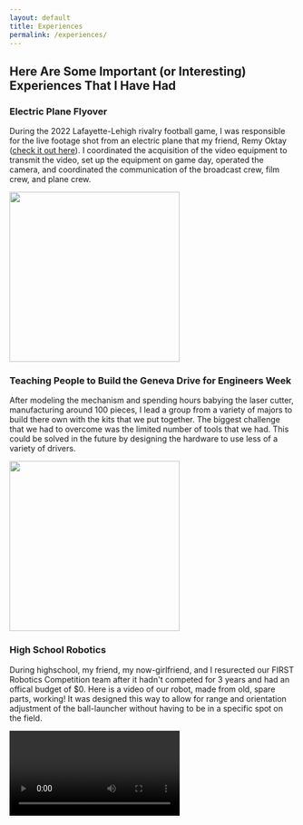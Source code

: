 ```yaml
---
layout: default
title: Experiences
permalink: /experiences/
---
```


## Here Are Some Important (or Interesting) Experiences That I Have Had

### Electric Plane Flyover

During the 2022 Lafayette-Lehigh rivalry football game, I was responsible for the live footage shot from an electric plane that my friend, Remy Oktay ([check it out here](https://www.lehighvalleynews.com/school-news/higher-education/2022-11-19/student-pilots-battery-powered-airplane-over-historic-lehigh-lafayette-football-game)). I coordinated the acquisition of the video equipment to transmit the video, set up the equipment on game day, operated the camera, and coordinated the communication of the broadcast crew, film crew, and plane crew. 

<img src="https://r3dotstone.github.io/portfolio/media/flyover1.jpg" height="300" >

### Teaching People to Build the Geneva Drive for Engineers Week

After modeling the mechanism and spending hours babying the laser cutter, manufacturing around 100 pieces, I lead a group from a variety of majors to build there own with the kits that we put together. The biggest challenge that we had to overcome was the limited number of tools that we had. This could be solved in the future by designing the hardware to use less of a variety of drivers.

<img src="https://r3dotstone.github.io/portfolio/media/genevaPeople.jpg" height="300" >

### High School Robotics

During highschool, my friend, my now-girlfriend, and I resurected our FIRST Robotics Competition team after it hadn't competed for 3 years and had an offical budget of $0. Here is a video of our robot, made from old, spare parts, working! It was designed this way to allow for range and orientation adjustment of the ball-launcher without having to be in a specific spot on the field.

<video style="max-height: 300px; width: auto;" controls>
    <source src="https://r3dotstone.github.io/portfolio/media/robotVid.mp4" type="video/mp4">
    Your browser does not support the video tag.
</video>
